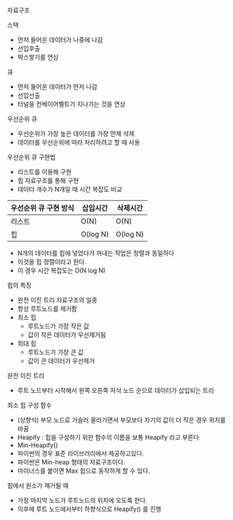 자료구조



스택

- 먼저 들어온 데이터가 나중에 나감
- 선입후출
- 박스쌓기를 연상

큐

- 먼저 들어온 데이터가 먼저 나감
- 선입선출
- 터널을 컨베이어벨트가 지나가는 것을 연상



우선순위 큐

- 우선순위가 가장 높은 데이터를 가장 먼제 삭제
- 데이터를 우선순위에 따라 처리하려고 할 때 사용



우선순위 큐 구현법

- 리스트를 이용해 구현
- 힙 자료구조를 통해 구현
- 데이터 개수가 N개일 때 시간 복잡도 비교

| 우선순위 큐 구현 방식 | 삽입시간 | 삭제시간 |
| --------------------- | -------- | -------- |
| 리스트                | O(N)     | O(N)     |
| 힙                    | O(log N) | O(log N) |

- N개의 데이터를 힙에 넣었다가 꺼내는 작업은 정렬과 동일하다
- 이것을 힙 정렬이라고 한다.
- 이 경우 시간 복잡도는 O(N log N)



힙의 특징

- 완전 이진 트리 자료구조의 일종
- 항상 루트노드를 제거함
- 최소 힙
  - 루트노드가 가장 작은 값
  - 값이 작은 데이터가 우선제거됨
- 최대 힙
  - 루트노드가 가장 큰 값
  - 값이 큰 데이터가 우선제거



완전 이진 트리

- 루트 노드부터 시작해서 왼쪽 오른쪽 자식 노드 순으로 데이터가 삽입되는 트리



최소 힙 구성 함수

- (상향식) 부모 노드로 거슬러 올라가면서 부모보다 자기의 값이 더 작은 경우 위치를 바꿈
- Heapify : 힙을 구성하기 위한 함수의 이름을 보통 Heapify 라고 부른다
- Min-Heapify()
- 파이썬의 경우 표준 라이브러리에서 제공하고있다.
- 파이썬은 Min-heap 형태의 자료구조이다.
- 마이너스를 붙이면 Max 힙으로 동작하게 할 수 있다.



힙에서 원소가 제거될 때

- 가장 마지막 노드가 루트노드의 위치에 오도록 한다.
- 이후에 루트 노드에서부터 하향식으로 Heapify() 를 진행